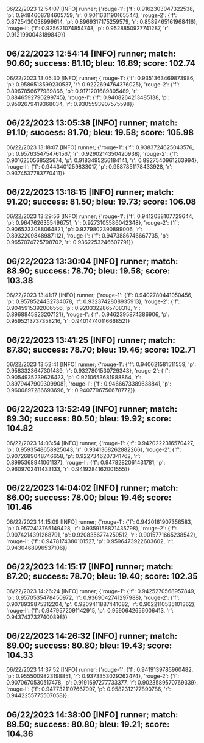 06/22/2023 12:54:07  [INFO] runner; {'rouge-1': {'f': 0.9162303047322538, 'p': 0.9484608784605759, 'r': 0.9011631190165544}, 'rouge-2': {'f': 0.8725430038999614, 'p': 0.8969317175259579, 'r': 0.8589465161968416}, 'rouge-l': {'f': 0.925621074854748, 'p': 0.9528850927741287, 'r': 0.9121990043189849}}
## 06/22/2023 12:54:14  [INFO] runner; match: 90.60; success: 81.10; bleu: 16.89; score: 102.74

06/22/2023 13:05:30  [INFO] runner; {'rouge-1': {'f': 0.9351363469873986, 'p': 0.9586518599230537, 'r': 0.9222694764376025}, 'rouge-2': {'f': 0.8967856677989866, 'p': 0.9171201689805489, 'r': 0.8846592790299745}, 'rouge-l': {'f': 0.9408264213485138, 'p': 0.9592679419368034, 'r': 0.9305593907575598}}
## 06/22/2023 13:05:38  [INFO] runner; match: 91.10; success: 81.70; bleu: 19.58; score: 105.98

06/22/2023 13:18:07  [INFO] runner; {'rouge-1': {'f': 0.9383724625043576, 'p': 0.9576354754761567, 'r': 0.9290214350420938}, 'rouge-2': {'f': 0.9016250568525674, 'p': 0.9183495256184141, 'r': 0.8927540961263994}, 'rouge-l': {'f': 0.9443401259833017, 'p': 0.9587851178433928, 'r': 0.9374537783770411}}
## 06/22/2023 13:18:15  [INFO] runner; match: 91.20; success: 81.50; bleu: 19.73; score: 106.08

06/22/2023 13:29:56  [INFO] runner; {'rouge-1': {'f': 0.9412038107729644, 'p': 0.9647626355496751, 'r': 0.9273105586042348}, 'rouge-2': {'f': 0.9065233088064821, 'p': 0.9279802390899006, 'r': 0.8932209848987112}, 'rouge-l': {'f': 0.9473886746667735, 'p': 0.9657074725798702, 'r': 0.9362253246607791}}
## 06/22/2023 13:30:04  [INFO] runner; match: 88.90; success: 78.70; bleu: 19.58; score: 103.38

06/22/2023 13:41:17  [INFO] runner; {'rouge-1': {'f': 0.9402780441050456, 'p': 0.9578524432734078, 'r': 0.9323742808935913}, 'rouge-2': {'f': 0.9045915392006556, 'p': 0.9203322865708318, 'r': 0.8968845823207121}, 'rouge-l': {'f': 0.9462395874386906, 'p': 0.9595213737358216, 'r': 0.9401474011666852}}
## 06/22/2023 13:41:25  [INFO] runner; match: 87.80; success: 78.70; bleu: 19.46; score: 102.71

06/22/2023 13:52:41  [INFO] runner; {'rouge-1': {'f': 0.940621581511559, 'p': 0.9583323647301489, 'r': 0.9327801530729343}, 'rouge-2': {'f': 0.9054935239626423, 'p': 0.9210653681988864, 'r': 0.8979447909309908}, 'rouge-l': {'f': 0.9466673389638841, 'p': 0.9600897286693696, 'r': 0.9407796756678772}}
## 06/22/2023 13:52:49  [INFO] runner; match: 89.30; success: 80.50; bleu: 19.92; score: 104.82

06/22/2023 14:03:54  [INFO] runner; {'rouge-1': {'f': 0.9420222316570427, 'p': 0.9593548658925043, 'r': 0.9341368262882266}, 'rouge-2': {'f': 0.9072689048746658, 'p': 0.9227346207341762, 'r': 0.8995368941061137}, 'rouge-l': {'f': 0.9478282061431781, 'p': 0.9609702411433133, 'r': 0.9419284162001555}}
## 06/22/2023 14:04:02  [INFO] runner; match: 86.00; success: 78.00; bleu: 19.46; score: 101.46

06/22/2023 14:15:09  [INFO] runner; {'rouge-1': {'f': 0.9420161907356583, 'p': 0.9572413765149428, 'r': 0.9359158821435798}, 'rouge-2': {'f': 0.9074214391268791, 'p': 0.9208356774259512, 'r': 0.9015771665238542}, 'rouge-l': {'f': 0.9478174380101527, 'p': 0.9596473922603602, 'r': 0.9430468996537106}}
## 06/22/2023 14:15:17  [INFO] runner; match: 87.20; success: 78.70; bleu: 19.40; score: 102.35

06/22/2023 14:26:24  [INFO] runner; {'rouge-1': {'f': 0.9425270568957849, 'p': 0.9570535478450972, 'r': 0.9369042741297988}, 'rouge-2': {'f': 0.9078939875312204, 'p': 0.9209411887441082, 'r': 0.9022110535101362}, 'rouge-l': {'f': 0.9479572091142915, 'p': 0.9590642656006413, 'r': 0.9437437327400898}}
## 06/22/2023 14:26:32  [INFO] runner; match: 89.00; success: 80.80; bleu: 19.43; score: 104.33

06/22/2023 14:37:52  [INFO] runner; {'rouge-1': {'f': 0.9419139785960482, 'p': 0.9555009823198851, 'r': 0.9373353029262474}, 'rouge-2': {'f': 0.9070670530517478, 'p': 0.9191697277733377, 'r': 0.9023589570769339}, 'rouge-l': {'f': 0.9477321107667097, 'p': 0.9582312177890786, 'r': 0.9442255775507058}}

## 06/22/2023 14:38:00  [INFO] runner; match: 89.50; success: 80.80; bleu: 19.21; score: 104.36